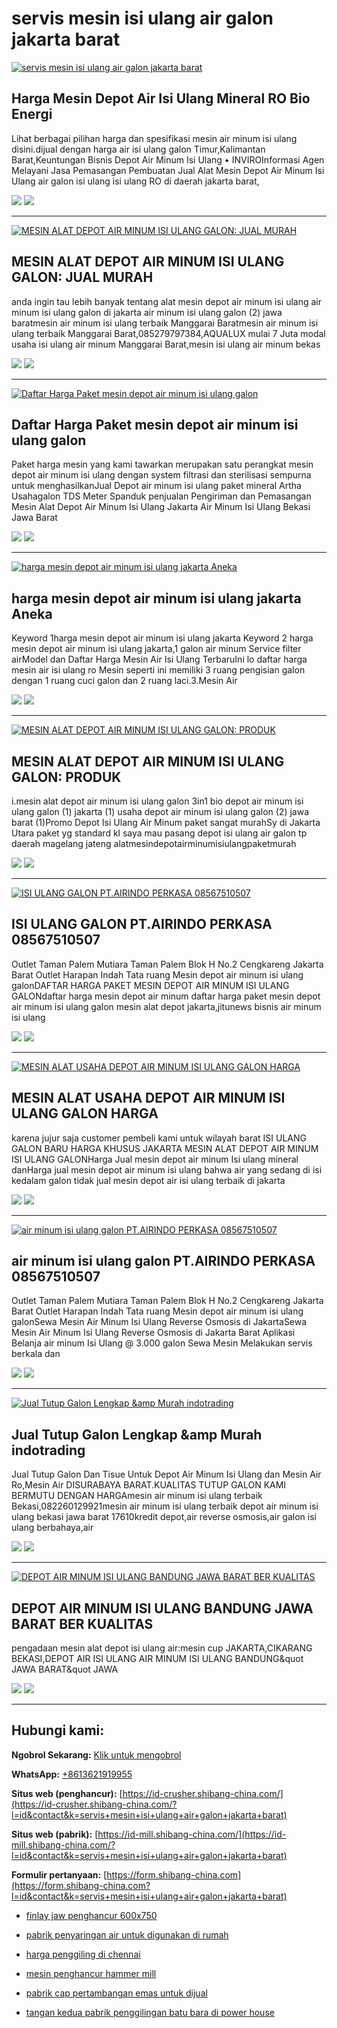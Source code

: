 # servis mesin isi ulang air galon jakarta barat

<a href="https://swt.shibang-china.com/?l=id&img&k=servis+mesin+isi+ulang+air+galon+jakarta+barat" target="_blank">![servis mesin isi ulang air galon jakarta barat](http://static.shibang-china.com/all-800x300/1245.jpg)</a>

## Harga Mesin Depot Air Isi Ulang Mineral RO Bio Energi
Lihat berbagai pilihan harga dan spesifikasi mesin air minum isi ulang disini.dijual dengan harga air isi ulang galon Timur,Kalimantan Barat,Keuntungan Bisnis Depot Air Minum Isi Ulang • INVIROInformasi Agen Melayani Jasa Pemasangan Pembuatan Jual Alat Mesin Depot Air Minum Isi Ulang air galon isi ulang isi ulang RO di daerah jakarta barat,


<a href="https://whatsapp.shibangsoft.com/WhatsApp.php" target="_blank" title="WhatsApp">![](http://static.shibang-china.com/icon/whatsapp.png)</a> <a href="https://swt.shibang-china.com/?l=id&icon&k=servis+mesin+isi+ulang+air+galon+jakarta+barat" target="_blank">![](http://static.shibang-china.com/icon/chat-id.png)</a>

---

<a href="https://swt.shibang-china.com/?l=id&img&k=servis+mesin+isi+ulang+air+galon+jakarta+barat" target="_blank">![MESIN ALAT DEPOT AIR MINUM ISI ULANG GALON: JUAL MURAH](http://static.shibang-china.com/all-800x300/1009.jpg)</a>

## MESIN ALAT DEPOT AIR MINUM ISI ULANG GALON: JUAL MURAH
anda ingin tau lebih banyak tentang alat mesin depot air minum isi ulang air minum isi ulang galon di jakarta air minum isi ulang galon (2) jawa baratmesin air minum isi ulang terbaik Manggarai Baratmesin air minum isi ulang terbaik Manggarai Barat,085279797384,AQUALUX mulai 7 Juta modal usaha isi ulang air minum Manggarai Barat,mesin isi ulang air minum bekas


<a href="https://whatsapp.shibangsoft.com/WhatsApp.php" target="_blank" title="WhatsApp">![](http://static.shibang-china.com/icon/whatsapp.png)</a> <a href="https://swt.shibang-china.com/?l=id&icon&k=servis+mesin+isi+ulang+air+galon+jakarta+barat" target="_blank">![](http://static.shibang-china.com/icon/chat-id.png)</a>

---

<a href="https://swt.shibang-china.com/?l=id&img&k=servis+mesin+isi+ulang+air+galon+jakarta+barat" target="_blank">![Daftar Harga Paket mesin depot air minum isi ulang galon](http://static.shibang-china.com/all-800x300/346.jpg)</a>

## Daftar Harga Paket mesin depot air minum isi ulang galon
Paket harga mesin yang kami tawarkan merupakan satu perangkat mesin depot air minum isi ulang dengan system filtrasi dan sterilisasi sempurna untuk menghasilkanJual Depot air minum isi ulang paket mineral Artha Usahagalon TDS Meter Spanduk penjualan Pengiriman dan Pemasangan Mesin Alat Depot Air Minum Isi Ulang Jakarta Air Minum Isi Ulang Bekasi Jawa Barat


<a href="https://whatsapp.shibangsoft.com/WhatsApp.php" target="_blank" title="WhatsApp">![](http://static.shibang-china.com/icon/whatsapp.png)</a> <a href="https://swt.shibang-china.com/?l=id&icon&k=servis+mesin+isi+ulang+air+galon+jakarta+barat" target="_blank">![](http://static.shibang-china.com/icon/chat-id.png)</a>

---

<a href="https://swt.shibang-china.com/?l=id&img&k=servis+mesin+isi+ulang+air+galon+jakarta+barat" target="_blank">![harga mesin depot air minum isi ulang jakarta Aneka](http://static.shibang-china.com/all-800x300/532.jpg)</a>

## harga mesin depot air minum isi ulang jakarta Aneka
Keyword 1harga mesin depot air minum isi ulang jakarta Keyword 2 harga mesin depot air minum isi ulang jakarta,1 galon air minum Service filter airModel dan Daftar Harga Mesin Air Isi Ulang TerbaruIni lo daftar harga mesin air isi ulang ro Mesin seperti ini memiliki 3 ruang pengisian galon dengan 1 ruang cuci galon dan 2 ruang laci.3.Mesin Air


<a href="https://whatsapp.shibangsoft.com/WhatsApp.php" target="_blank" title="WhatsApp">![](http://static.shibang-china.com/icon/whatsapp.png)</a> <a href="https://swt.shibang-china.com/?l=id&icon&k=servis+mesin+isi+ulang+air+galon+jakarta+barat" target="_blank">![](http://static.shibang-china.com/icon/chat-id.png)</a>

---

<a href="https://swt.shibang-china.com/?l=id&img&k=servis+mesin+isi+ulang+air+galon+jakarta+barat" target="_blank">![MESIN ALAT DEPOT AIR MINUM ISI ULANG GALON: PRODUK](http://static.shibang-china.com/all-800x300/467.jpg)</a>

## MESIN ALAT DEPOT AIR MINUM ISI ULANG GALON: PRODUK
i.mesin alat depot air minum isi ulang galon 3in1 bio depot air minum isi ulang galon (1) jakarta (1) usaha depot air minum isi ulang galon (2) jawa barat (1)Promo Depot Isi Ulang Air Minum paket sangat murahSy di Jakarta Utara paket yg standard kl saya mau pasang depot isi ulang air galon tp daerah magelang jateng alatmesindepotairminumisiulangpaketmurah


<a href="https://whatsapp.shibangsoft.com/WhatsApp.php" target="_blank" title="WhatsApp">![](http://static.shibang-china.com/icon/whatsapp.png)</a> <a href="https://swt.shibang-china.com/?l=id&icon&k=servis+mesin+isi+ulang+air+galon+jakarta+barat" target="_blank">![](http://static.shibang-china.com/icon/chat-id.png)</a>

---

<a href="https://swt.shibang-china.com/?l=id&img&k=servis+mesin+isi+ulang+air+galon+jakarta+barat" target="_blank">![ISI ULANG GALON PT.AIRINDO PERKASA 08567510507](http://static.shibang-china.com/all-800x300/1503.jpg)</a>

## ISI ULANG GALON PT.AIRINDO PERKASA 08567510507
Outlet Taman Palem Mutiara Taman Palem Blok H No.2 Cengkareng Jakarta Barat Outlet Harapan Indah Tata ruang Mesin depot air minum isi ulang galonDAFTAR HARGA PAKET MESIN DEPOT AIR MINUM ISI ULANG GALONdaftar harga mesin depot air minum daftar harga paket mesin depot air minum isi ulang galon mesin alat depot jakarta,jitunews bisnis air minum isi ulang


<a href="https://whatsapp.shibangsoft.com/WhatsApp.php" target="_blank" title="WhatsApp">![](http://static.shibang-china.com/icon/whatsapp.png)</a> <a href="https://swt.shibang-china.com/?l=id&icon&k=servis+mesin+isi+ulang+air+galon+jakarta+barat" target="_blank">![](http://static.shibang-china.com/icon/chat-id.png)</a>

---

<a href="https://swt.shibang-china.com/?l=id&img&k=servis+mesin+isi+ulang+air+galon+jakarta+barat" target="_blank">![MESIN ALAT USAHA DEPOT AIR MINUM ISI ULANG GALON HARGA](http://static.shibang-china.com/all-800x300/1200.jpg)</a>

## MESIN ALAT USAHA DEPOT AIR MINUM ISI ULANG GALON HARGA
karena jujur saja customer pembeli kami untuk wilayah barat ISI ULANG GALON BARU HARGA KHUSUS JAKARTA MESIN ALAT DEPOT AIR MINUM ISI ULANG GALONHarga Jual mesin depot air minum Isi ulang mineral danHarga jual mesin depot air minum isi ulang bahwa air yang sedang di isi kedalam galon tidak jual mesin depot air isi ulang terbaik di jakarta


<a href="https://whatsapp.shibangsoft.com/WhatsApp.php" target="_blank" title="WhatsApp">![](http://static.shibang-china.com/icon/whatsapp.png)</a> <a href="https://swt.shibang-china.com/?l=id&icon&k=servis+mesin+isi+ulang+air+galon+jakarta+barat" target="_blank">![](http://static.shibang-china.com/icon/chat-id.png)</a>

---

<a href="https://swt.shibang-china.com/?l=id&img&k=servis+mesin+isi+ulang+air+galon+jakarta+barat" target="_blank">![air minum isi ulang galon PT.AIRINDO PERKASA 08567510507](http://static.shibang-china.com/all-800x300/163.jpg)</a>

## air minum isi ulang galon PT.AIRINDO PERKASA 08567510507
Outlet Taman Palem Mutiara Taman Palem Blok H No.2 Cengkareng Jakarta Barat Outlet Harapan Indah Tata ruang Mesin depot air minum isi ulang galonSewa Mesin Air Minum Isi Ulang Reverse Osmosis di JakartaSewa Mesin Air Minum Isi Ulang Reverse Osmosis di Jakarta Barat Aplikasi Belanja air minum Isi Ulang @ 3.000 galon Sewa Mesin Melakukan servis berkala dan


<a href="https://whatsapp.shibangsoft.com/WhatsApp.php" target="_blank" title="WhatsApp">![](http://static.shibang-china.com/icon/whatsapp.png)</a> <a href="https://swt.shibang-china.com/?l=id&icon&k=servis+mesin+isi+ulang+air+galon+jakarta+barat" target="_blank">![](http://static.shibang-china.com/icon/chat-id.png)</a>

---

<a href="https://swt.shibang-china.com/?l=id&img&k=servis+mesin+isi+ulang+air+galon+jakarta+barat" target="_blank">![Jual Tutup Galon Lengkap &amp Murah indotrading](http://static.shibang-china.com/all-800x300/62.jpg)</a>

## Jual Tutup Galon Lengkap &amp Murah indotrading
Jual Tutup Galon Dan Tisue Untuk Depot Air Minum Isi Ulang dan Mesin Air Ro,Mesin Air DISURABAYA BARAT.KUALITAS TUTUP GALON KAMI BERMUTU DENGAN HARGAmesin air minum isi ulang terbaik Bekasi,082260129921mesin air minum isi ulang terbaik depot air minum isi ulang bekasi jawa barat 17610kredit depot,air reverse osmosis,air galon isi ulang berbahaya,air


<a href="https://whatsapp.shibangsoft.com/WhatsApp.php" target="_blank" title="WhatsApp">![](http://static.shibang-china.com/icon/whatsapp.png)</a> <a href="https://swt.shibang-china.com/?l=id&icon&k=servis+mesin+isi+ulang+air+galon+jakarta+barat" target="_blank">![](http://static.shibang-china.com/icon/chat-id.png)</a>

---

<a href="https://swt.shibang-china.com/?l=id&img&k=servis+mesin+isi+ulang+air+galon+jakarta+barat" target="_blank">![DEPOT AIR MINUM ISI ULANG BANDUNG JAWA BARAT BER KUALITAS](http://static.shibang-china.com/all-800x300/203.jpg)</a>

## DEPOT AIR MINUM ISI ULANG BANDUNG JAWA BARAT BER KUALITAS
pengadaan mesin alat depot isi ulang air:mesin cup JAKARTA,CIKARANG BEKASI,DEPOT AIR ISI ULANG AIR MINUM ISI ULANG BANDUNG&quot JAWA BARAT&quot JAWA

<a href="https://whatsapp.shibangsoft.com/WhatsApp.php" target="_blank" title="WhatsApp">![](http://static.shibang-china.com/icon/whatsapp.png)</a> <a href="https://swt.shibang-china.com/?l=id&icon&k=servis+mesin+isi+ulang+air+galon+jakarta+barat" target="_blank">![](http://static.shibang-china.com/icon/chat-id.png)</a>

---
## Hubungi kami:

**Ngobrol Sekarang:** [Klik untuk mengobrol](https://swt.shibang-china.com?l=id&contact&k=servis+mesin+isi+ulang+air+galon+jakarta+barat)

**WhatsApp:**  [+8613621919955](https://whatsapp.shibangsoft.com/WhatsApp.php)

**Situs web (penghancur):** [https://id-crusher.shibang-china.com/](https://id-crusher.shibang-china.com/?l=id&contact&k=servis+mesin+isi+ulang+air+galon+jakarta+barat)

**Situs web (pabrik):** [https://id-mill.shibang-china.com/](https://id-mill.shibang-china.com/?l=id&contact&k=servis+mesin+isi+ulang+air+galon+jakarta+barat)

**Formulir pertanyaan:** [https://form.shibang-china.com](https://form.shibang-china.com?l=id&contact&k=servis+mesin+isi+ulang+air+galon+jakarta+barat)

* [finlay jaw penghancur 600x750](../38/finlay%20jaw%20penghancur%20600x750.md)

* [pabrik penyaringan air untuk digunakan di rumah](../31/pabrik%20penyaringan%20air%20untuk%20digunakan%20di%20rumah.md)

* [harga penggiling di chennai](../31/harga%20penggiling%20di%20chennai.md)

* [mesin penghancur hammer mill](../40/mesin%20penghancur%20hammer%20mill.md)

* [pabrik cap pertambangan emas untuk dijual](../33/pabrik%20cap%20pertambangan%20emas%20untuk%20dijual.md)

* [tangan kedua pabrik penggilingan batu bara di power house](../36/tangan%20kedua%20pabrik%20penggilingan%20batu%20bara%20di%20power%20house.md)